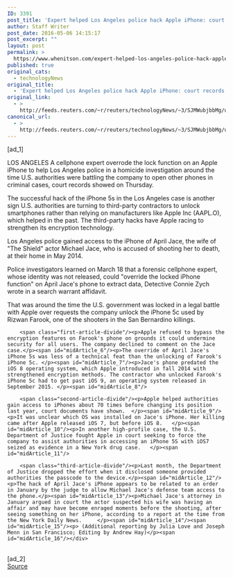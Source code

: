 ```yaml
---
ID: 3391
post_title: 'Expert helped Los Angeles police hack Apple iPhone: court records'
author: Staff Writer
post_date: 2016-05-06 14:15:17
post_excerpt: ""
layout: post
permalink: >
  https://www.whenitson.com/expert-helped-los-angeles-police-hack-apple-iphone-court-records/
published: true
original_cats:
  - technologyNews
original_title:
  - 'Expert helped Los Angeles police hack Apple iPhone: court records'
original_link:
  - >
    http://feeds.reuters.com/~r/reuters/technologyNews/~3/SJMWubjbbMg/us-apple-encryption-los-angeles-idUSKCN0XW2F0
canonical_url:
  - >
    http://feeds.reuters.com/~r/reuters/technologyNews/~3/SJMWubjbbMg/us-apple-encryption-los-angeles-idUSKCN0XW2F0
---
```

 [ad_1]
<br><div id="articleText">
<span id="midArticle_start"/>

<span id="midArticle_0"/><span class="focusParagraph" readability="5"><p><span class="articleLocation">LOS ANGELES</span> A cellphone expert overrode the lock function on an Apple iPhone to help Los Angeles police in a homicide investigation around the time U.S. authorities were battling the company to open other phones in criminal cases, court records showed on Thursday.</p></span><span id="midArticle_1"/><p>The successful hack of the iPhone 5s in the Los Angeles case is another sign U.S. authorities are turning to third-party contractors to unlock smartphones rather than relying on manufacturers like Apple Inc (<span id="symbol_AAPL.O_0">AAPL.O</span>), which helped in the past. The third-party hacks have Apple racing to strengthen its encryption technology.</p><span id="midArticle_2"/><p>Los Angeles police gained access to the iPhone of April Jace, the wife of "The Shield" actor Michael Jace, who is accused of shooting her to death, at their home in May 2014.</p><span id="midArticle_3"/><p>Police investigators learned on March 18 that a forensic cellphone expert, whose identity was not released, could "override the locked iPhone function" on April Jace's phone to extract data, Detective Connie Zych wrote in a search warrant affidavit. </p><span id="midArticle_4"/><p>That was around the time the U.S. government was locked in a legal battle with Apple over requests the company unlock the iPhone 5c used by Rizwan Farook, one of the shooters in the San Bernardino killings.</p><span id="midArticle_5"/>
        
        <span class="first-article-divide"/><p>Apple refused to bypass the encryption features on Farook's phone on grounds it could undermine security for all users. The company declined to comment on the Jace case.</p><span id="midArticle_6"/><p>The override of April Jace's iPhone 5s was less of a technical feat than the unlocking of Farook's iPhone 5c. </p><span id="midArticle_7"/><p>Jace's phone predated the iOS 8 operating system, which Apple introduced in fall 2014 with strengthened encryption methods. The contractor who unlocked Farook's iPhone 5c had to get past iOS 9, an operating system released in September 2015. </p><span id="midArticle_8"/>
        
        <span class="second-article-divide"/><p>Apple helped authorities gain access to iPhones about 70 times before changing its position last year, court documents have shown.  </p><span id="midArticle_9"/><p>It was unclear which OS was installed on Jace's iPhone. Her killing came after Apple released iOS 7, but before iOS 8.   </p><span id="midArticle_10"/><p>In another high-profile case, the U.S. Department of Justice fought Apple in court seeking to force the company to assist authorities in accessing an iPhone 5S with iOS7 seized as evidence in a New York drug case.   </p><span id="midArticle_11"/>
        
        <span class="third-article-divide"/><p>Last month, the Department of Justice dropped the effort when it disclosed someone provided authorities the passcode to the device.</p><span id="midArticle_12"/><p>The hack of April Jace's iPhone appears to be related to an order in January by the judge to allow Michael Jace's defense team access to the phone.</p><span id="midArticle_13"/><p>Michael Jace's attorney in January argued in court the actor suspected his wife was having an affair and may have become enraged moments before the shooting, after seeing something on her iPhone, according to a report at the time from the New York Daily News.     </p><span id="midArticle_14"/><span id="midArticle_15"/><p> (Additional reporting by Julia Love and Joseph Menn in San Francisco; Editing by Andrew Hay)</p><span id="midArticle_16"/></div>
<br>[ad_2]
<br><a href="http://feeds.reuters.com/~r/reuters/technologyNews/~3/SJMWubjbbMg/us-apple-encryption-los-angeles-idUSKCN0XW2F0">Source </a>